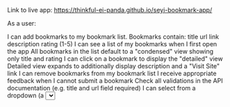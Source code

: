 Link to live app:   https://thinkful-ei-panda.github.io/seyi-bookmark-app/


As a user:

I can add bookmarks to my bookmark list. Bookmarks contain:
title
url link
description
rating (1-5)
I can see a list of my bookmarks when I first open the app
All bookmarks in the list default to a "condensed" view showing only title and rating
I can click on a bookmark to display the "detailed" view
Detailed view expands to additionally display description and a "Visit Site" link
I can remove bookmarks from my bookmark list
I receive appropriate feedback when I cannot submit a bookmark
Check all validations in the API documentation (e.g. title and url field required)
I can select from a dropdown (a <select> element) a "minimum rating" to filter the list by all bookmarks rated at or above the chosen selection